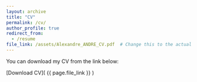 ```yaml
---
layout: archive
title: "CV"
permalink: /cv/
author_profile: true
redirect_from:
  - /resume
file_link: /assets/Alexandre_ANDRE_CV.pdf  # Change this to the actual path to your CV file
---
```


You can download my CV from the link below:

[Download CV]( {{ page.file_link }} )